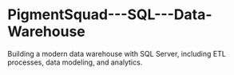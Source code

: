 # PigmentSquad---SQL---Data-Warehouse
Building a modern data warehouse with SQL Server, including ETL processes, data modeling, and analytics.
